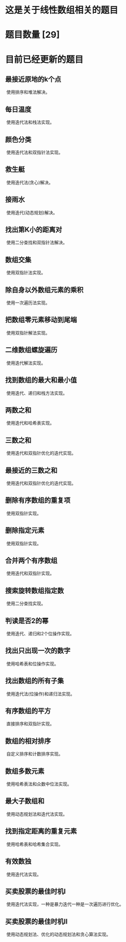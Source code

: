 # 这是关于线性数组相关的题目

# 题目数量 [29]

# 目前已经更新的题目

## 最接近原地的k个点

​		使用排序和堆法解决。

## 每日温度

​		使用迭代法和栈法实现。

## 颜色分类

​		使用迭代法和双指针法实现。

## 救生艇

​		使用迭代法(贪心)解决。

## 接雨水

​		使用迭代(动态规划)解决。

## 找出第K小的距离对

​		使用二分查找和双指针法解决。

## 数组交集

​		使用双指针法实现。

## 除自身以外数组元素的乘积

​		使用一次遍历法实现。

## 把数组零元素移动到尾端

​		使用双指针解法实现。

## 二维数组螺旋遍历

​		使用迭代解法实现。

## 找到数组的最大和最小值

​		使用迭代、递归和栈方法实现。

## 两数之和

​		使用迭代和哈希表实现。

## 三数之和

​		使用迭代和双指针优化的迭代实现。

## 最接近的三数之和

​		使用迭代和双指针优化的迭代实现。

## 删除有序数组的重复项

​		使用双指针实现。

## 删除指定元素

​		使用双指针实现。

## 合并两个有序数组

​		使用迭代和双指针实现。

## 搜索旋转数组指定数

​		使用二分查找实现。

## 判读是否2的幂

​		使用迭代、递归和2个位操作实现。

## 找出只出现一次的数字

​		使用哈希表和位操作实现。

## 找出数组的所有子集

​		使用迭代法(位操作)和递归法实现。

## 有序数组的平方

​		直接排序和双指针实现。

## 数组的相对排序

​		自定义排序和计数排序实现。

## 数组多数元素

​		使用哈希表法和众数中位法实现。

## 最大子数组和

​		使用动态规划法和迭代法实现。

## 找到指定距离的重复元素

​		使用哈希表和哈希集合实现。

## 有效数独

​		使用迭代法实现。

## 买卖股票的最佳时机I

​		使用迭代法实现，一种是暴力迭代一种是一次遍历进行优化。

## 买卖股票的最佳时机II

​		使用动态规划法、优化的动态规划法和贪心算法实现。
